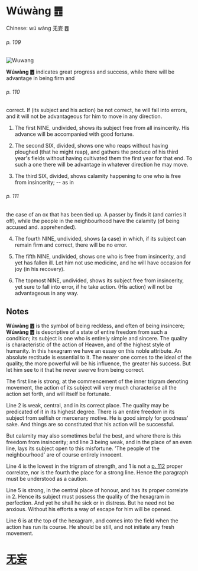 # Wúwàng ䷘

Chinese: wú wàng 无妄 ䷘

###### p. 109

![Wuwang](https://88o.io/wp-content/uploads/2018/09/25-e697a0e5a684wuwang.jpg)

**Wúwàng ䷘** indicates great progress and success, while there will be advantage in being firm and

###### p. 110

correct. If (its subject and his action) be not correct, he will fall into errors, and it will not be advantageous for him to move in any direction.

1. The first NINE, undivided, shows its subject free from all insincerity. His advance will be accompanied with good fortune.

2. The second SIX, divided, shows one who reaps without having ploughed (that he might reap), and gathers the produce of his third year's fields without having cultivated them the first year for that end. To such a one there will be advantage in whatever direction he may move.

3. The third SIX, divided, shows calamity happening to one who is free from insincerity; -- as in

###### p. 111

the case of an ox that has been tied up. A passer by finds it (and carries it off), while the people in the neighbourhood have the calamity (of being accused and. apprehended).

4. The fourth NINE, undivided, shows (a case) in which, if its subject can remain firm and correct, there will be no error.

5. The fifth NINE, undivided, shows one who is free from insincerity, and yet has fallen ill. Let him not use medicine, and he will have occasion for joy (in his recovery).

6. The topmost NINE, undivided, shows its subject free from insincerity, yet sure to fall into error, if he take action. (His action) will not be advantageous in any way.

## Notes

**Wúwàng ䷘** is the symbol of being reckless, and often of being insincere; **Wúwàng ䷘** is descriptive of a state of entire freedom from such a condition; its subject is one who is entirely simple and sincere. The quality is characteristic of the action of Heaven, and of the highest style of humanity. In this hexagram we have an essay on this noble attribute. An absolute rectitude is essential to it. The nearer one comes to the ideal of the quality, the more powerful will be his influence, the greater his success. But let him see to it that he never swerve from being correct.

The first line is strong; at the commencement of the inner trigram denoting movement, the action of its subject will very much characterise all the action set forth, and will itself be fortunate.

Line 2 is weak, central, and in its correct place. The quality may be predicated of it in its highest degree. There is an entire freedom in its subject from selfish or mercenary motive. He is good simply for goodness' sake. And things are so constituted that his action will be successful.

But calamity may also sometimes befal the best, and where there is this freedom from insincerity; and line 3 being weak, and in the place of an even line, lays its subject open to this misfortune. 'The people of the neighbourhood' are of course entirely innocent.

Line 4 is the lowest in the trigram of strength, and 1 is not a [p. 112](e5a4a7e89384daxu.md#p-112) proper correlate, nor is the fourth the place for a strong line. Hence the paragraph must be understood as a caution.

Line 5 is strong, in the central place of honour, and has its proper correlate in 2. Hence its subject must possess the quality of the hexagram in perfection. And yet he shall he sick or in distress. But he need not be anxious. Without his efforts a way of escape for him will be opened.

Line 6 is at the top of the hexagram, and comes into the field when the action has run its course. He should be still, and not initiate any fresh movement.

# [无妄](./e697a0e5a684wuwang_cn.md)
